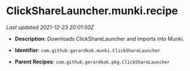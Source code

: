 # ClickShareLauncher.munki.recipe

_Last updated 2021-12-23 20:01:50Z_

- **Description**: Downloads ClickShareLauncher and imports into Munki.

- **Identifier**: `com.github.gerardkok.munki.ClickShareLauncher`

- **Parent Recipes**: `com.github.gerardkok.pkg.ClickShareLauncher`
